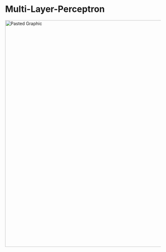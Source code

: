 # Multi-Layer-Perceptron

<img width="731" alt="Pasted Graphic" src="https://user-images.githubusercontent.com/83316300/200873669-b51292be-97a9-42a4-bf62-7a9c0af57558.png">

